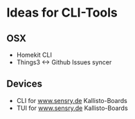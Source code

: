# Ideas for CLI-Tools

## OSX

* Homekit CLI
* Things3 <-> Github Issues syncer

## Devices

* CLI for www.sensry.de Kallisto-Boards
* TUI for www.sensry.de Kallisto-Boards
